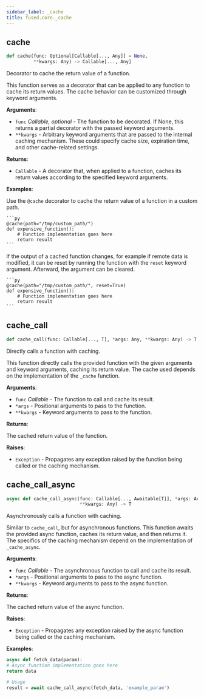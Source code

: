 ```yaml
---
sidebar_label: _cache
title: fused.core._cache
---
```


## cache

```python
def cache(func: Optional[Callable[..., Any]] = None,
          **kwargs: Any) -> Callable[..., Any]
```

Decorator to cache the return value of a function.

This function serves as a decorator that can be applied to any function
to cache its return values. The cache behavior can be customized through
keyword arguments.

**Arguments**:

- `func` _Callable, optional_ - The function to be decorated. If None, this
  returns a partial decorator with the passed keyword arguments.
- `**kwargs` - Arbitrary keyword arguments that are passed to the internal
  caching mechanism. These could specify cache size, expiration time,
  and other cache-related settings.


**Returns**:

- `Callable` - A decorator that, when applied to a function, caches its
  return values according to the specified keyword arguments.


**Examples**:


  Use the `@cache` decorator to cache the return value of a function in a custom path.

    ```py
    @cache(path="/tmp/custom_path/")
    def expensive_function():
        # Function implementation goes here
        return result
    ```

  If the output of a cached function changes, for example if remote data is modified,
  it can be reset by running the function with the `reset` keyword argument. Afterward,
  the argument can be cleared.

    ```py
    @cache(path="/tmp/custom_path/", reset=True)
    def expensive_function():
        # Function implementation goes here
        return result
    ```

## cache\_call

```python
def cache_call(func: Callable[..., T], *args: Any, **kwargs: Any) -> T
```

Directly calls a function with caching.

This function directly calls the provided function with the given arguments
and keyword arguments, caching its return value. The cache used depends on
the implementation of the `_cache` function.

**Arguments**:

- `func` _Callable_ - The function to call and cache its result.
- `*args` - Positional arguments to pass to the function.
- `**kwargs` - Keyword arguments to pass to the function.


**Returns**:

  The cached return value of the function.


**Raises**:

- `Exception` - Propagates any exception raised by the function being called
  or the caching mechanism.

## cache\_call\_async

```python
async def cache_call_async(func: Callable[..., Awaitable[T]], *args: Any,
                           **kwargs: Any) -> T
```

Asynchronously calls a function with caching.

Similar to `cache_call`, but for asynchronous functions. This function
awaits the provided async function, caches its return value, and then
returns it. The specifics of the caching mechanism depend on the
implementation of `_cache_async`.

**Arguments**:

- `func` _Callable_ - The asynchronous function to call and cache its result.
- `*args` - Positional arguments to pass to the async function.
- `**kwargs` - Keyword arguments to pass to the async function.


**Returns**:

  The cached return value of the async function.


**Raises**:

- `Exception` - Propagates any exception raised by the async function being
  called or the caching mechanism.


**Examples**:

  ```py
  async def fetch_data(param):
  # Async function implementation goes here
  return data

  # Usage
  result = await cache_call_async(fetch_data, 'example_param')
  ```
